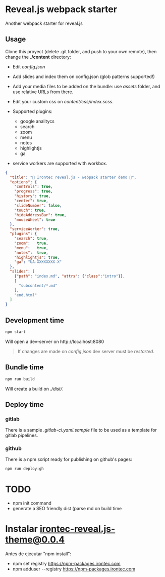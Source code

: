 # Reveal.js webpack starter

Another webpack starter for reveal.js

## Usage

Clone this proyect (delete .git folder, and push to your own remote), then change the **./content** directory:

* Edit _config.json_

* Add slides and index them on config.json (glob patterns supported!)

* Add your media files to be added on the bundle: use _assets_ folder, and use relative URLs from there.

* Edit your custom css on _content/css/index.scss_.

* Supported plugins:

  * google analitycs
  * search
  * zoom
  * menu
  * notes
  * highlightjs
  * ga

* service workers are supported with workbox.

```json
{
  "title": "🦄 Irontec reveal.js - webpack starter demo 🦄",
  "options": {
    "controls": true,
    "progress": true,
    "history": true,
    "center": true,
    "slideNumber": false,
    "touch": true,
    "hideAddressBar": true,
    "mouseWheel": true
  },
  "serviceWorker": true,
  "plugins": {
    "search": true,
    "zoom":   true,
    "menu":   true,
    "notes":  true,
    "highlightjs": true,
    "ga": "UA-XXXXXXXX-X"
  },
  "slides": [
    {"path": "index.md", "attrs": {"class":"intro"}},
    [
      "subcontent/*.md"
    ],
    "end.html"
  ]
}
```


## Development time


```bash
npm start
```

Will open a dev-server on http://localhost:8080


> If changes are made on *config.json* dev server must be *restarted*.


## Bundle time

```bash
npm run build
```

Will create a build on _./dist/_.


## Deploy time

### gitlab

There is a sample _.gitlab-ci.yaml.sample_ file to be used as a template for gitlab pipelines.

### github

There is a npm script ready for publishing on github's pages:
```bash
npm run deploy:gh
```


# TODO

* npm init command
* generate a SEO friendly dist (parse md on build time


# Instalar irontec-reveal.js-theme@0.0.4

Antes de ejecutar "npm install":

* npm set registry https://npm-packages.irontec.com
* npm adduser --registry https://npm-packages.irontec.com






